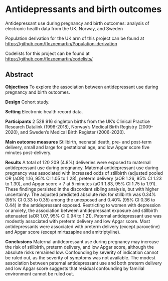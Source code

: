 # Antidepressants and birth outcomes
Antidepressant use during pregnancy and birth outcomes: analysis of electronic health data from the UK, Norway, and Sweden

Population derivation for the UK arm of this project can be found at https://github.com/flozoemartin/Population-derivation

Codelists for this project can be found at https://github.com/flozoemartin/codelists/

## Abstract
**Objectives** To explore the association between antidepressant use during pregnancy and birth outcomes.

**Design** Cohort study.

**Setting** Electronic health record data.

**Participants** 2 528 916 singleton births from the UK’s Clinical Practice Research Datalink (1996-2018), Norway’s Medical Birth Registry (2009-2020), and Sweden’s Medical Birth Register (2006-2020).

**Main outcome measures** Stillbirth, neonatal death, pre- and post-term delivery, small and large for gestational age, and low Apgar score five minutes post-delivery.

**Results** A total of 120 209 (4.8%) deliveries were exposed to maternal antidepressant use during pregnancy. Maternal antidepressant use during pregnancy was associated with increased odds of stillbirth (adjusted pooled OR (aOR) 1.16, 95% CI 1.05 to 1.28), preterm delivery (aOR 1.26, 95% CI 1.23 to 1.30), and Apgar score < 7 at 5 minutes (aOR 1.83, 95% CI 1.75 to 1.91). These findings persisted in the discordant sibling analysis, but with higher uncertainty. The adjusted predicted absolute risk for stillbirth was 0.34% (95% CI 0.33 to 0.35) among the unexposed and 0.40% (95% CI 0.36 to 0.44) in the antidepressant exposed. Restricting to women with depression or anxiety, the association between antidepressant exposure and stillbirth attenuated (aOR 1.07, 95% CI 0.94 to 1.21). Paternal antidepressant use was modestly associated with preterm delivery and low Apgar score. Most antidepressants were associated with preterm delivery (except paroxetine) and Apgar score (except mirtazapine and amitriptyline).

**Conclusions** Maternal antidepressant use during pregnancy may increase the risk of stillbirth, preterm delivery, and low Apgar score, although the absolute risks remained low. Confounding by severity of indication cannot be ruled out, as the severity of symptoms was not available. The modest association between paternal antidepressant use and both preterm delivery and low Apgar score suggests that residual confounding by familial environment cannot be ruled out.
